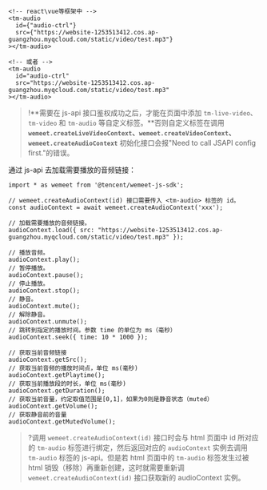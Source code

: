 ```plaintext
<!-- react\vue等框架中 -->
<tm-audio
  id={"audio-ctrl"}
  src={"https://website-1253513412.cos.ap-guangzhou.myqcloud.com/static/video/test.mp3"}
></tm-audio>

<!-- 或者 -->
<tm-audio
  id="audio-ctrl"
  src="https://website-1253513412.cos.ap-guangzhou.myqcloud.com/static/video/test.mp3"
></tm-audio>
```


>!**需要在 js-api 接口鉴权成功之后，才能在页面中添加 `tm-live-video`、 `tm-video` 和 `tm-audio` 等自定义标签。**否则自定义标签在调用 **`wemeet.createLiveVideoContext`、`wemeet.createVideoContext`、`wemeet.createAudioContext`** 初始化接口会报"Need to call JSAPI config first."的错误。

通过 js-api 去加载需要播放的音频链接：
```plaintext
import * as wemeet from '@tencent/wemeet-js-sdk';

// wemeet.createAudioContext(id) 接口需要传入 <tm-audio> 标签的 id。
const audioContext = await wemeet.createAudioContext('xxx');

// 加载需要播放的音频链接。
audioContext.load({ src: "https://website-1253513412.cos.ap-guangzhou.myqcloud.com/static/video/test.mp3" });

// 播放音频。
audioContext.play();
// 暂停播放。
audioContext.pause();
// 停止播放。
audioContext.stop();
// 静音。
audioContext.mute();
// 解除静音。
audioContext.unmute();
// 跳转到指定的播放时间。参数 time 的单位为 ms（毫秒）
audioContext.seek({ time: 10 * 1000 });

// 获取当前音频链接
audioContext.getSrc();
// 获取当前音频的播放时间点，单位 ms(毫秒)
audioContext.getPlaytime();
// 获取当前播放段的时长，单位 ms(毫秒)
audioContext.getDuration();
// 获取当前音量，约定取值范围是[0,1]，如果为0则是静音状态（muted）
audioContext.getVolume();
// 获取静音前的音量
audioContext.getMutedVolume();
```


>?调用 `wemeet.createAudioContext(id)` 接口时会与 html 页面中 id 所对应的 `tm-audio` 标签进行绑定，然后返回对应的 `audioContext` 实例去调用 `tm-audio` 标签的 js-api。但是若 html 页面中的 `tm-audio` 标签发生过被 html 销毁（移除）再重新创建，这时就需要重新调 `wemeet.createAudioContext(id)` 接口获取新的 audioContext 实例。
